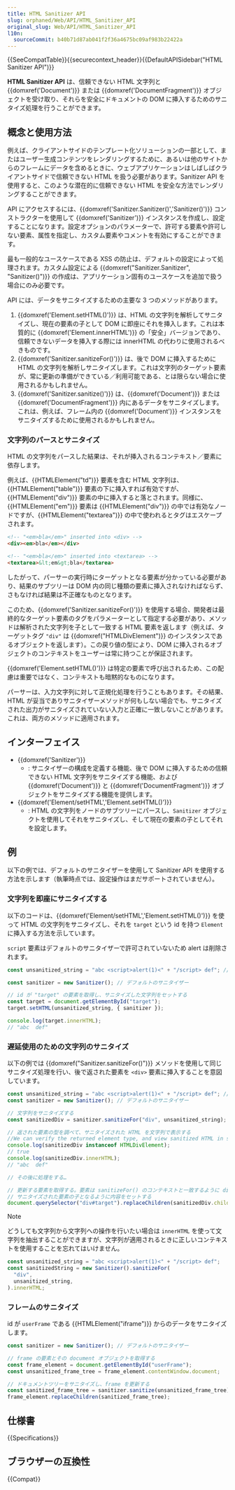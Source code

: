 ```yaml
---
title: HTML Sanitizer API
slug: orphaned/Web/API/HTML_Sanitizer_API
original_slug: Web/API/HTML_Sanitizer_API
l10n:
  sourceCommit: b40b71d87ab041f2f36a4675bc09af983b22422a
---
```


{{SeeCompatTable}}{{securecontext_header}}{{DefaultAPISidebar("HTML Sanitizer API")}}

**HTML Sanitizer API** は、信頼できない HTML 文字列と {{domxref('Document')}} または {{domxref('DocumentFragment')}} オブジェクトを受け取り、それらを安全にドキュメントの DOM に挿入するためのサニタイズ処理を行うことができます。

## 概念と使用方法

例えば、クライアントサイドのテンプレート化ソリューションの一部として、またはユーザー生成コンテンツをレンダリングするために、あるいは他のサイトからのフレームにデータを含めるときに、ウェブアプリケーションはしばしばクライアントサイドで信頼できない HTML を扱う必要があります。Sanitizer API を使用すると、このような潜在的に信頼できない HTML を安全な方法でレンダリングすることができます。

API にアクセスするには、{{domxref('Sanitizer.Sanitizer()','Sanitizer()')}} コンストラクターを使用して {{domxref('Sanitizer')}} インスタンスを作成し、設定することになります。設定オプションのパラメーターで、許可する要素や許可しない要素、属性を指定し、カスタム要素やコメントを有効にすることができます。

最も一般的なユースケースである XSS の防止は、デフォルトの設定によって処理されます。カスタム設定による {{domxref("Sanitizer.Sanitizer", "Sanitizer()")}} の作成は、アプリケーション固有のユースケースを追加で扱う場合にのみ必要です。

API には、データをサニタイズするための主要な 3 つのメソッドがあります。

1. {{domxref('Element.setHTML()')}} は、HTML の文字列を解析してサニタイズし、現在の要素の子として DOM に即座にそれを挿入します。これは本質的に {{domxref('Element.innerHTML')}} の「安全」バージョンであり、信頼できないデータを挿入する際には innerHTML の代わりに使用されるべきものです。
2. {{domxref('Sanitizer.sanitizeFor()')}} は、後で DOM に挿入するために HTML の文字列を解析しサニタイズします。これは文字列のターゲット要素が、常に更新の準備ができている／利用可能である、とは限らない場合に使用されるかもしれません。
3. {{domxref('Sanitizer.sanitize()')}} は、{{domxref('Document')}} または {{domxref('DocumentFragment')}} 内にあるデータをサニタイズします。これは、例えば、フレーム内の {{domxref('Document')}} インスタンスをサニタイズするために使用されるかもしれません。

### 文字列のパースとサニタイズ

HTML の文字列をパースした結果は、それが挿入されるコンテキスト／要素に依存します。

例えば、{{HTMLElement("td")}} 要素を含む HTML 文字列は、{{HTMLElement("table")}} 要素の下に挿入すれば有効ですが、{{HTMLElement("div")}} 要素の中に挿入すると落とされます。同様に、{{HTMLElement("em")}} 要素は {{HTMLElement("div")}} の中では有効なノードですが、{{HTMLElement("textarea")}} の中で使われるとタグはエスケープされます。

```html
<!-- "<em>bla</em>" inserted into <div> -->
<div><em>bla</em></div>

<!-- "<em>bla</em>" inserted into <textarea> -->
<textarea>&lt;em&gt;bla</textarea>
```

したがって、パーサーの実行時にターゲットとなる要素が分かっている必要があり、結果のサブツリーは DOM 内の同じ種類の要素に挿入されなければならず、さもなければ結果は不正確なものとなります。

このため、{{domxref('Sanitizer.sanitizeFor()')}} を使用する場合、開発者は最終的なターゲット要素のタグをパラメーターとして指定する必要があり、メソッドは解析された文字列を子として一致する HTML 要素を返します（例えば、ターゲットタグ `"div"` は {{domxref("HTMLDivElement")}} のインスタンスであるオブジェクトを返します）。この戻り値の型により、DOM に挿入されるオブジェクトのコンテキストをユーザーは常に持つことが保証されます。

{{domxref('Element.setHTML()')}} は特定の要素で呼び出されるため、この配慮は重要ではなく、コンテキストも暗黙的なものになります。

パーサーは、入力文字列に対して正規化処理を行うこともあります。その結果、HTML が妥当でありサニタイザーメソッドが何もしない場合でも、サニタイズされた出力がサニタイズされていない入力と正確に一致しないことがあります。これは、両方のメソッドに適用されます。

## インターフェイス

- {{domxref('Sanitizer')}}
  - : サニタイザーの構成を定義する機能、後で DOM に挿入するための信頼できない HTML 文字列をサニタイズする機能、および {{domxref('Document')}} と {{domxref('DocumentFragment')}} オブジェクトをサニタイズする機能を提供します。
- {{domxref('Element/setHTML','Element.setHTML()')}}
  - : HTML の文字列をノードのサブツリーにパースし、`Sanitizer` オブジェクトを使用してそれをサニタイズし、そして現在の要素の子としてそれを設定します。

## 例

以下の例では、デフォルトのサニタイザーを使用して Sanitizer API を使用する方法を示します（執筆時点では、設定操作はまだサポートされていません）。

### 文字列を即座にサニタイズする

以下のコードは、{{domxref('Element/setHTML','Element.setHTML()')}} を使って HTML の文字列をサニタイズし、それを `target` という id を持つ `Element` に挿入する方法を示しています。

`script` 要素はデフォルトのサニタイザーで許可されていないため alert は削除されます。

```js
const unsanitized_string = "abc <script>alert(1)<" + "/script> def"; // サニタイズされていない文字列

const sanitizer = new Sanitizer(); // デフォルトのサニタイザー

// id が "target" の要素を取得し、サニタイズした文字列をセットする
const target = document.getElementById("target");
target.setHTML(unsanitized_string, { sanitizer });

console.log(target.innerHTML);
// "abc  def"
```

### 遅延使用のための文字列のサニタイズ

以下の例では {{domxref("Sanitizer.sanitizeFor()")}} メソッドを使用して同じサニタイズ処理を行い、後で返された要素を `<div>` 要素に挿入することを意図しています。

```js
const unsanitized_string = "abc <script>alert(1)<" + "/script> def"; // サニタイズされていない文字列
const sanitizer = new Sanitizer(); // デフォルトのサニタイザー

// 文字列をサニタイズする
const sanitizedDiv = sanitizer.sanitizeFor("div", unsanitized_string);

// 返された要素の型を調べて、サニタイズされた HTML を文字列で表示する
//We can verify the returned element type, and view sanitized HTML in string form:
console.log(sanitizedDiv instanceof HTMLDivElement);
// true
console.log(sanitizedDiv.innerHTML);
// "abc  def"

// その後に処理をする…

// 更新する要素を取得する。要素は sanitizeFor() のコンテキストと一致するように div である必要がある
// サニタイズされた要素の子となるように内容をセットする
document.querySelector("div#target").replaceChildren(sanitizedDiv.children);
```

> [!NOTE]
> どうしても文字列から文字列への操作を行いたい場合は `innerHTML` を使って文字列を抽出することができますが、文字列が適用されるときに正しいコンテキストを使用することを忘れてはいけません。
>
> ```js
> const unsanitized_string = "abc <script>alert(1)<" + "/script> def";
> const sanitizedString = new Sanitizer().sanitizeFor(
>   "div",
>   unsanitized_string,
> ).innerHTML;
> ```

### フレームのサニタイズ

id が `userFrame` である {{HTMLElement("iframe")}} からのデータをサニタイズします。

```js
const sanitizer = new Sanitizer(); // デフォルトのサニタイザー

// frame の要素とその document オブジェクトを取得する
const frame_element = document.getElementById("userFrame");
const unsanitized_frame_tree = frame_element.contentWindow.document;

// ドキュメントツリーをサニタイズし、frame を更新する
const sanitized_frame_tree = sanitizer.sanitize(unsanitized_frame_tree);
frame_element.replaceChildren(sanitized_frame_tree);
```

## 仕様書

{{Specifications}}

## ブラウザーの互換性

{{Compat}}
